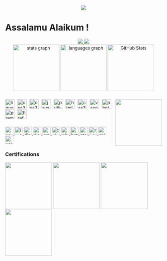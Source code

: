 <div align='center'>
<img src='https://upload.wikimedia.org/wikipedia/commons/7/76/Bismillah.gif'/>
</div>

# Assalamu Alaikum !

<div align="center">



<a align="center" href="https://github.com/antonkomarev/github-profile-views-counter">
    <img src="https://komarev.com/ghpvc/?username=ANGlTHUB&color=blueviolet&style=for-the-badge">
</a>
<a align="center" ">
    <img src="https://img.shields.io/github/followers/ANGlTHUB?logo=GitHub&style=for-the-badge">
</a>


<div align="center">
  <img src="https://github-readme-stats.vercel.app/api?username=ANGlTHUB&hide_title=false&hide_rank=false&show_icons=true&include_all_commits=true&card_width=320&count_private=true&disable_animations=false&theme=shadow_blue&locale=en&hide_border=true" height="149" alt="stats graph"  />
  <img src="https://github-readme-stats.vercel.app/api/top-langs?username=ANGlTHUB&locale=en&hide_title=false&layout=compact&card_width=220&langs_count=5&theme=shadow_blue&hide_border=true" height="149" alt="languages graph"  />
  <img src="https://github-readme-streak-stats.herokuapp.com/?user=ANGlTHUB&locale=en&hide_title=false&layout=compact&theme=shadow_blue&hide_border=true" height="149" alt="GitHub Stats"  />

###

<img align="right" height="150" src="https://i.pinimg.com/originals/c6/70/22/c6702257ba9dbc49a2f07baa7d361ab8.gif"  />

###

<div align="left">
  <img src="https://cdn.jsdelivr.net/gh/devicons/devicon/icons/linux/linux-original.svg" height="30" alt="linux logo"  />
  <img width="1" />
  <img src="https://raw.githubusercontent.com/Thomas-George-T/Thomas-George-T/master/assets/git.svg" height="30" alt="css3 logo"  />
  <img width="1" />
  <img src="https://pic.onlinewebfonts.com/thumbnails/icons_195128.svg" height="30" alt="css3 logo"  />
  <img width="1" />
  <img src="https://cdn.jsdelivr.net/gh/devicons/devicon/icons/javascript/javascript-original.svg" height="30" alt="javascript logo"  />
  <img width="1" />
  <img src="https://cdn.jsdelivr.net/gh/devicons/devicon/icons/python/python-original.svg" height="30" alt="python logo"  />
  <img width="1" />
  <img src="https://cdn.jsdelivr.net/gh/devicons/devicon/icons/html5/html5-original.svg" height="30" alt="html5 logo"  />
  <img width="1" />
  <img src="https://cdn.jsdelivr.net/gh/devicons/devicon/icons/css3/css3-original.svg" height="30" alt="css3 logo"  />
  <img width="1" />
  <img src="https://cdn.jsdelivr.net/gh/devicons/devicon/icons/vscode/vscode-original.svg" height="30" alt="vscode logo"  />
  <img width="1" />
  <img src="https://cdn.jsdelivr.net/gh/devicons/devicon/icons/photoshop/photoshop-plain.svg" height="30" alt="photoshop logo"  />
  <img width="1" />
  <img src="https://cdn.jsdelivr.net/gh/devicons/devicon/icons/premierepro/premierepro-plain.svg" height="30" alt="premierepro logo"  />
  <img width="1" />
  <img src="https://cdn.jsdelivr.net/gh/devicons/devicon/icons/firefox/firefox-original.svg" height="30" alt="firefox logo"  />
</div>

###

<div align="left">
  <a href="https://www.youtube.com/channel/UCCg7GtlN9xnFEFYwLhCFW2g" target="_blank">
    <img src="https://img.shields.io/static/v1?message=Youtube&logo=youtube&label=&color=FF0000&logoColor=white&labelColor=&style=for-the-badge&" height="26" alt="youtube logo"  />
  </a>
  <a href="https://www.instagram.com/n_achreff/" target="_blank">
    <img src="https://img.shields.io/static/v1?message=Instagram&logo=instagram&label=&color=E4405F&logoColor=white&labelColor=&style=for-the-badge" height="26" alt="instagram logo"  />
  </a>
  <a href="www.discordapp.com/users/n_achreff" target="_blank">
    <img src="https://img.shields.io/static/v1?message=Discord&logo=discord&label=&color=7289DA&logoColor=white&labelColor=&style=for-the-badge" height="26" alt="discord logo"  />
  </a>
     <a href="https://www.reddit.com/user/AN_Mantis/" target="_blank">
    <img src="https://img.shields.io/badge/Reddit-FF4500?style=for-the-badge&logo=reddit&logoColor=white" height="26" alt="discord logo"  />
  </a>
  <a href="achref.nouri.pro@gmail.com" target="_blank">
    <img src="https://img.shields.io/static/v1?message=Gmail&logo=gmail&label=&color=D14836&logoColor=white&labelColor=&style=for-the-badge" height="26" alt="gmail logo"  />
  </a>
  <a href="@AN_Mantis" target="_blank">
    <img src="https://img.shields.io/static/v1?message=Telegram&logo=telegram&label=&color=2CA5E0&logoColor=white&labelColor=&style=for-the-badge" height="26" alt="telegram logo"  />
  </a>
  <a href="+21695026550" target="_blank">
    <img src="https://img.shields.io/static/v1?message=Whatsapp&logo=whatsapp&label=&color=25D366&logoColor=white&labelColor=&style=for-the-badge" height="26" alt="whatsapp logo"  />
  </a>
      <a href="ANBattle#2434" target="_blank">
    <img src="https://img.shields.io/badge/Battle.net-000?labelColor=&style=for-the-badge&logo=battle.net&logoColor=148EFF" height="26" alt="battlenet logo"  />
  </a>
      <a href="steam" target="_blank">
    <img src="https://img.shields.io/badge/Steam-000000?style=for-the-badge&logo=steam&logoColor=white" height="26" alt="steam logo"  />
  </a>
      <a href="riot" target="_blank">
    <img src="https://img.shields.io/badge/Riot_Games-D32936?style=for-the-badge&logo=riot-games&logoColor=white" height="26" alt="riot logo"  />
  </a>
      </a>
      <a href="epic" target="_blank">
    <img src="https://img.shields.io/badge/Epic%20Games-313131?style=for-the-badge&logo=Epic%20Games&logoColor=white" height="26" alt="epic logo"  />
  </a>
          </a>
      <a href="valor" target="_blank">
    <img src="https://img.shields.io/badge/Valorant-fa4454?style=for-the-badge&logo=valorant&logoColor=white" height="26" alt="valor logo"  />
  </a>
</div>
<div align="left">
    
### Certifications

</div>
<div align="left">
  <img align="center" src="https://images.credly.com/images/e053125b-ff30-4a16-90cc-8804a306c4b6/MTA-Windows_Operating_System_Fundamentals-600x600.png" height="150"   />
  <img align="center" src="https://images.credly.com/images/3f36cda2-b4c2-46ba-a6d8-f11219631451/MTA-Security_Fundamentals-600x600.png" height="150" />
  <img align="center" src="https://images.credly.com/images/7e0874b9-a282-43cc-9e52-a3a1587301fe/image.png" height="150" />
  <img align="center" src="https://images.credly.com/images/241488f4-9110-41aa-804e-51a8f8ba430d/MTA-Introduction_to_Programming_Using_HTML_and_CSS-600x600.png" height="150" />
</div>

